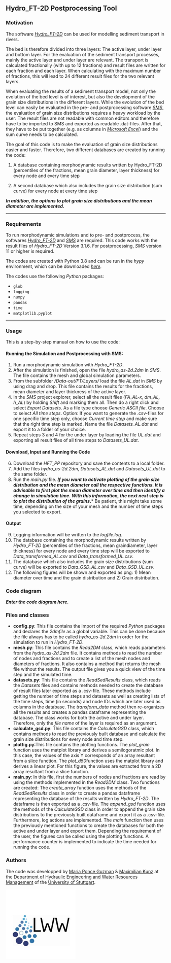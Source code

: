 ## Hydro_FT-2D Postprocessing Tool

### Motivation
The software [*Hydro_FT-2D*](https://www.hydrotec.de/software/hydro-as-2d/hydro_ft-2d-transportprozesse/) 
can be used for modelling sediment transport in rivers. 

The bed is therefore divided into three layers:
The active layer, under layer and bottom layer. For the evaluation of the sediment transport processes,
mainly the active layer and under layer are relevant. The transport is calculated fractionally (with up to
12 fractions) and result files are written for each fraction and each layer. When calculating with the
maximum number of fractions, this will lead to 24 different result files for the two relevant layers. 

When evaluating the results of a sediment transport model, not only the evolution of the bed level is of interest,
but also the development of the grain size distributions in the different layers. While the evolution of the bed 
level can easily be evaluated in the pre- and postprocessing software 
[*SMS*](https://www.aquaveo.com/software/sms-surface-water-modeling-system-introduction), the evaluation of grain
size distributions requires a heavy workload by the user: The result files are not readable with common editors 
and therefore have to be imported to SMS and exported as readable .dat-files. After that, they have to be put 
together (e.g. as columns in [*Microsoft Excel*](https://www.microsoft.com/de-de/microsoft-365/excel)) 
and the sum curve needs to be calculated.

The goal of this code is to make the evaluation of grain size distributions easier and faster. Therefore, 
two different databases are created by running the code:

1) A database containing morphodynamic results written by Hydro_FT-2D (percentiles of the fractions, mean grain
diameter, layer thickness) for every node and every time step

2) A second database which also includes the grain size distribution (sum curve) for every node at every time step

***In addition, the options to plot grain size distributions and the mean diameter are implemented.***

***

### Requirements

To run morphodynamic simulations and to pre- and postprocess, the softwares 
[*Hydro_FT-2D*](https://www.hydrotec.de/software/hydro-as-2d/hydro_ft-2d-transportprozesse/)
and [*SMS*](https://www.aquaveo.com/software/sms-surface-water-modeling-system-introduction) 
are required. This code works with the result files of *Hydro_FT-2D* Version 3.1.6. 
For postprocessing, *SMS* version 11 or higher is required.

The codes are created with Python 3.8 and can be run in the *hypy* environment, which can be downloaded 
[*here*](https://hydro-informatics.github.io/hypy_install.html#conda-env).

The codes use the following *Python* packages:
 - `glob`
 - `logging`
 - `numpy`
 - `pandas`
 - `time`
 - `matplotlib.pyplot`
***

### Usage
This is a step-by-step manual on how to use the code:

#### Running the Simulation and Postprocessing with SMS:
1. Run a morphodynamic simulation with *Hydro_FT-2D*.
2. After the simulation is finished, open the file *hydro_as-2d.2dm* in *SMS*.
The file contains the mesh and global simulation parameters.
3. From the subfolder */Data-out/FT/Layers/* load the file *AL.dat* in *SMS* by using 
drag and drop. This file contains the results for the fractions, mean diameter and layer thickness
of the active layer. 
4. In the *SMS* project explorer, select all the result files (*FA_AL-x, dm_AL, h_AL*) 
by holding *Shift* and marking them all. Then do a right click and select *Export Datasets*. As a file
type choose *Generic ASCII file*. Choose to select *All time steps*. Option: If you want to
generate the .csv-files for one specific time step only, choose *Current time step* and make sure
that the right time step is marked. Name the file *Datasets_AL.dat*
and export it to a folder of your choice.
5. Repeat steps 3 and 4 for the under layer by loading the file *UL.dat* and exporting all 
result files of all time steps to *Datasets_UL.dat*.

#### Download, Input and Running the Code
6. Download the *HFT_PP* repository and save the contents to a local folder.
7. Add the files *hydro_as-2d.2dm*, *Datasets_AL.dat* and *Datasets_UL.dat* to 
the same folder.
8. Run the *main.py* file. ***If you want to activate plotting of the
grain size distribution and the mean diameter call the respective functions. It is advisable to first plot 
the mean diameter over time and then identify a change in simulation time. With this information, the next
next step is to plot the distribution of the grains*.***
Be patient, this might take some time,
depending on the size of your mesh and the number of time steps you selected to export.

#### Output
9. Logging information will be written to the *logfile.log*.
10. The database containing the morphodynamic results written by *Hydro_FT-2D* 
(percentiles of the fractions, mean graindiameter, layer thickness) for every node and
 every time step will be exported to *Data_transformed_AL.csv* and *Data_transformed_UL.csv*.
11. The database which also includes the grain size distributions (sum curve) will be
exported to *Data_GSD_AL.csv* and *Data_GSD_UL.csv*.
12. The following figures will be shown and exported as png: 1) Mean diameter over time and the grain distribution and 2) Grain distribution.

### Code diagram
***Enter the code diagram here.***

### Files and classes
- **config.py**: This file contains the import of the required *Python* packages and
declares the *2dmfile* as a global variable. This can be done because the file always
has to be called *hydro_as-2d.2dm* in order for the simulation to run in *Hydro_FT-2D*.
- **mesh.py**: This file contains the *Read2DM* class, which reads parameters 
from the *hydro_as-2d.2dm* file. It contains methods to read the number of nodes and fractions
and to create a list of the mesh nodes and diameters of fractions. It also contains a method that returns the mesh file without the results. 
The output file gives you a quick view of the time step and the simulated time.
- **datasets.py**: This file contains the *ReadSedResults* class, which reads the *Datasets* 
files and contains methods needed to create the database of result files later exported as a 
.csv-file. These methods include getting the number of time steps and datasets as well as
creating lists of the time steps, time (in seconds) and node IDs which are later used as columns
in the database. The *transform_data* method then re-organizes all the results and creates a 
pandas dataframe representing the database. The class works for both the active and under layer. 
Therefore, only the *file name* of the layer is required as an argument.
- **calculate_gsd.py**: This file contains the *CalculateGSD* class, which contains methods to
read the previously built database and calculate the grain size distributions for every node and
time step.
- **plotfig.py**:This file contains the plotting functions. The *plot_grain* function uses the matplot
library and derives a semilogoratmic plot. In this case, the values of the axis Y corresponds of an array
resultant from a slice function. The *plot_d50*function uses the matplot library and derives a linear
plot. For this figure, the values are extracted from a 2D array resultant from a slice function.
- **main.py**: In this file, first the numbers of nodes and fractions are read by using the methods
implemented in the *Read2DM* class. Two functions are created: The *create_array* function uses the
methods of the *ReadSedResults* class in order to create a pandas dataframe representing the database
of the results written by *Hydro_FT-2D*. The dataframe is then exported as a .csv-file. The *append_gsd*
function uses the methods of the *CalculateGSD* class in order to append the grain size distributions
to the previously built dataframe and export it as a .csv-file. Furthermore, log actions are 
implemented. The *main* function then uses the previously mentioned functions to create the databases
for both the active and under layer and export them. Depending the requirement of the user, the figures can be called
using the plotting functions. 
A performance counter is implemented to indicate the time needed for running the code.

### Authors
The code was developped by 
[Maria Ponce Guzman](https://www.iws.uni-stuttgart.de/en/institute/team/Ponce-Guzman/)
& [Maximilian Kunz](https://www.iws.uni-stuttgart.de/institut/team/Kunz-00002/)
at the [Department of Hydraulic Engineering and Water Resources Management](https://www.iws.uni-stuttgart.de/en/lww/)
of the [University of Stuttgart](https://www.uni-stuttgart.de/en/).

[![Image](Logo_LWW.JPG)](https://www.iws.uni-stuttgart.de/en/lww/)

